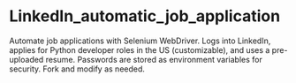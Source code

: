 # LinkedIn_automatic_job_application
Automate job applications with Selenium WebDriver. Logs into LinkedIn, applies for Python developer roles in the US (customizable), and uses a pre-uploaded resume. Passwords are stored as environment variables for security. Fork and modify as needed.
